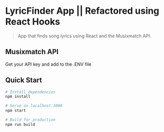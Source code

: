 # LyricFinder App || Refactored using React Hooks

> App that finds song lyrics using React and the Musixmatch API.

## Musixmatch API

Get your API key and add to the .ENV file


## Quick Start

```bash
# Install dependencies
npm install

# Serve on localhost:3000
npm start

# Build for production
npm run build
```
